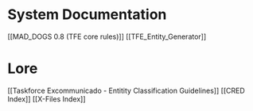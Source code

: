 # System Documentation
[[MAD_DOGS 0.8 (TFE core rules)]]
[[TFE_Entity_Generator]]
# Lore
[[Taskforce Excommunicado - Entitity Classification Guidelines]]
[[CRED Index]]
[[X-Files Index]]